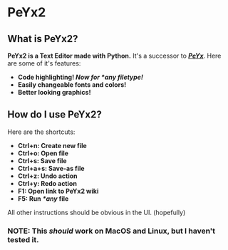 # **PeYx2**

## **What is PeYx2?**
**PeYx2 is a Text Editor made with Python.**
It's a successor to [***PeYx***](https://github.com/Uralstech/PeYx). Here are some of it's features:
- **Code highlighting! *Now for \*any filetype!***
- **Easily changeable fonts and colors!**
- **Better looking graphics!**

## **How do I use PeYx2?**
Here are the shortcuts:
- **Ctrl+n: Create new file**
- **Ctrl+o: Open file**
- **Ctrl+s: Save file**
- **Ctrl+a+s: Save-as file**
- **Ctrl+z: Undo action**
- **Ctrl+y: Redo action**
- **F1: Open link to PeYx2 wiki**
- **F5: Run *\*any* file**

All other instructions should be obvious in the UI. (hopefully)
### NOTE: **This *should* work on MacOS and Linux, but I haven't tested it.**
